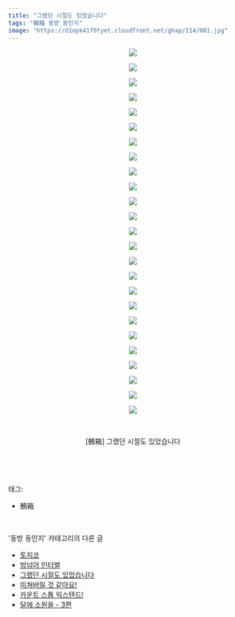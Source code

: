 ```yaml
---
title: "그랬던 시절도 있었습니다"
tags: "鵺箱 동방_동인지"
image: "https://d1opk41f0tyet.cloudfront.net/ghap/114/001.jpg"
---
```

<div class="article">
<p style="text-align: center; clear: none; float: none;"><img src="{{ site.imgserver10 }}/ghap/114/001.jpg"/></p>
<p style="text-align: center; clear: none; float: none;"><img src="{{ site.imgserver10 }}/ghap/114/002.jpg"/></p>
<p style="text-align: center; clear: none; float: none;"><img src="{{ site.imgserver10 }}/ghap/114/003.jpg"/></p>
<p style="text-align: center; clear: none; float: none;"><img src="{{ site.imgserver10 }}/ghap/114/004.jpg"/></p>
<p style="text-align: center; clear: none; float: none;"><img src="{{ site.imgserver10 }}/ghap/114/005.jpg"/></p>
<p style="text-align: center; clear: none; float: none;"><img src="{{ site.imgserver10 }}/ghap/114/006.jpg"/></p>
<p style="text-align: center; clear: none; float: none;"><img src="{{ site.imgserver10 }}/ghap/114/007.jpg"/></p>
<p style="text-align: center; clear: none; float: none;"><img src="{{ site.imgserver10 }}/ghap/114/008.jpg"/></p>
<p style="text-align: center; clear: none; float: none;"><img src="{{ site.imgserver10 }}/ghap/114/009.jpg"/></p>
<p style="text-align: center; clear: none; float: none;"><img src="{{ site.imgserver10 }}/ghap/114/010.jpg"/></p>
<p style="text-align: center; clear: none; float: none;"><img src="{{ site.imgserver10 }}/ghap/114/011.jpg"/></p>
<p style="text-align: center; clear: none; float: none;"><img src="{{ site.imgserver10 }}/ghap/114/012.jpg"/></p>
<p style="text-align: center; clear: none; float: none;"><img src="{{ site.imgserver10 }}/ghap/114/013.jpg"/></p>
<p style="text-align: center; clear: none; float: none;"><img src="{{ site.imgserver10 }}/ghap/114/014.jpg"/></p>
<p style="text-align: center; clear: none; float: none;"><img src="{{ site.imgserver10 }}/ghap/114/015.jpg"/></p>
<p style="text-align: center; clear: none; float: none;"><img src="{{ site.imgserver10 }}/ghap/114/016.jpg"/></p>
<p style="text-align: center; clear: none; float: none;"><img src="{{ site.imgserver10 }}/ghap/114/017.jpg"/></p>
<p style="text-align: center; clear: none; float: none;"><img src="{{ site.imgserver10 }}/ghap/114/018.jpg"/></p>
<p style="text-align: center; clear: none; float: none;"><img src="{{ site.imgserver10 }}/ghap/114/019.jpg"/></p>
<p style="text-align: center; clear: none; float: none;"><img src="{{ site.imgserver10 }}/ghap/114/020.jpg"/></p>
<p style="text-align: center; clear: none; float: none;"><img src="{{ site.imgserver10 }}/ghap/114/021.jpg"/></p>
<p style="text-align: center; clear: none; float: none;"><img src="{{ site.imgserver10 }}/ghap/114/022.jpg"/></p>
<p style="text-align: center; clear: none; float: none;"><img src="{{ site.imgserver10 }}/ghap/114/023.jpg"/></p>
<p style="text-align: center; clear: none; float: none;"><img src="{{ site.imgserver10 }}/ghap/114/024.jpg"/></p>
<p style="text-align: center; clear: none; float: none;"><img src="{{ site.imgserver10 }}/ghap/114/025.jpg"/></p>
<p style="text-align: center; clear: none; float: none;"><br/></p>
<p style="text-align: center; clear: none; float: none;">[鵺箱] 그랬던 시절도 있었습니다</p>
<p><br/></p>
</div><br/>
<div class="tagTrail">
<p>태그: </p>
<ul>
<li>鵺箱</li>
</ul>
</div><br/>
<div class="another">
<p>'동방 동인지' 카테고리의 다른 글</p>
<ul>
<li><a href="/ghap_116">토지코</a></li>
<li><a href="/ghap_115">밤넘어 인터벌</a></li>
<li><a href="/ghap_114">그랬던 시절도 있었습니다</a></li>
<li><a href="/ghap_113">미쳐버릴 것 같아요!</a></li>
<li><a href="/ghap_112">카운트 스톱 익스텐드!</a></li>
<li><a href="/ghap_111">달에 소원을 - 3편</a></li>
</ul>
</div><br/>
<div class="cb_module cb_fluid">
<div class="cb_wrt cb_profile">
</div><!-- commentList close -->
</div><br/>
